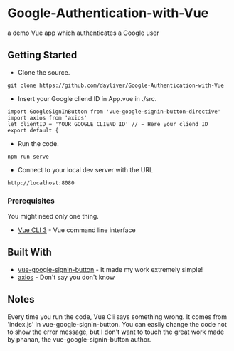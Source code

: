 # Google-Authentication-with-Vue
a demo Vue app which authenticates a Google user
## Getting Started
* Clone the source.
```
git clone https://github.com/dayliver/Google-Authentication-with-Vue
```
* Insert your Google cliend ID in App.vue in ./src.
```
import GoogleSignInButton from 'vue-google-signin-button-directive'
import axios from 'axios'
let clientID = 'YOUR GOOGLE CLIEND ID' // ← Here your cliend ID
export default {
```
* Run the code.
```
npm run serve
```
* Connect to your local dev server with the URL
```
http://localhost:8080
```
### Prerequisites
You might need only one thing.
* [Vue CLI 3](https://cli.vuejs.org/) - Vue command line interface

## Built With
* [vue-google-signin-button](https://github.com/phanan/vue-google-signin-button) - It made my work extremely simple!
* [axios](https://github.com/axios/axios) - Don't say you don't know

## Notes
Every time you run the code, Vue Cli says something wrong. It comes from 'index.js' in vue-google-signin-button. You can easily change the code not to show the error message, but I don't want to touch the great work made by phanan, the vue-google-signin-button author.
